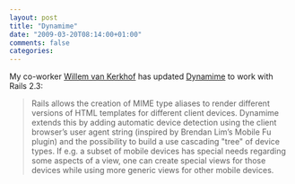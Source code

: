 ```yaml
---
layout: post
title: "Dynamime"
date: "2009-03-20T08:14:00+01:00"
comments: false
categories: 
---
```


<p>My co-worker <a href="http://innoq.com/blog/wvk/2009/03/neue_dynamimeversion.html">Willem van Kerkhof</a> has updated <a href="http://github.com/wvk/dynamime/tree/master">Dynamime</a> to work with Rails 2.3: </p>

<blockquote>
<p>Rails allows the creation of MIME type aliases to render different versions of HTML templates for different client devices. Dynamime extends this by adding automatic device detection using the client browser’s user agent string (inspired by Brendan Lim’s Mobile Fu plugin) and the possibility to build a use cascading "tree" of device types. If e.g. a subset of mobile devices has special needs regarding some aspects of a view, one can create special views for those devices while using more generic views for other mobile devices.</p>
</blockquote>


